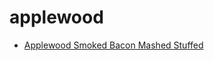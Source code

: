 # applewood

 * [Applewood Smoked Bacon Mashed Stuffed](../index/a/applewood-smoked-bacon-mashed-stuffed.json)
